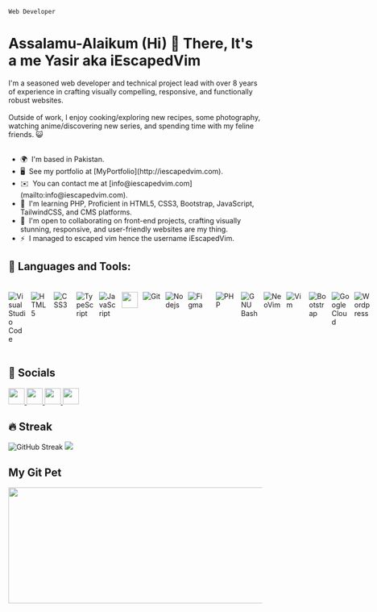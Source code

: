 <!DOCTYPE html>
<html lang="en">
<body>
<code>Web Developer</code>
<h1>Assalamu-Alaikum (Hi) 👋 There, It's a me Yasir aka iEscapedVim</h1>
I'm a seasoned web developer and technical project lead with over 8 years of experience in crafting visually compelling, responsive, and functionally robust websites. 
<br /><br />
Outside of work, I enjoy cooking/exploring new recipes, some photography, watching anime/discovering new series, and spending time with my feline friends. 😺
<br /><br />

<ul>
     <li>🌍  I'm based in Pakistan.</li>
     <li>🖥️  See my portfolio at [MyPortfolio](http://iescapedvim.com).</li>
     <li>✉️  You can contact me at [info@iescapedvim.com](mailto:info@iescapedvim.com).</li>
     <li>🧠  I'm learning PHP, Proficient in HTML5, CSS3, Bootstrap, JavaScript, TailwindCSS, and CMS platforms.</li>
     <li>🤝  I'm open to collaborating on front-end projects, crafting visually stunning, responsive, and user-friendly websites are my thing.</li>
     <li>⚡  I managed to escaped vim hence the username iEscapedVim.</li>
</ul>

## 💼 Languages and Tools:

<div style="display: grid; grid-auto-columns: auto; grid-auto-rows: auto; grid-auto-flow: column; padding-top: 20px; grid-gap: 10px;">
        <img alt="Visual Studio Code" width="35px" src="https://cdn.jsdelivr.net/gh/devicons/devicon/icons/vscode/vscode-original.svg" />
        <img alt="HTML5"  width="35px"  src="https://cdn.jsdelivr.net/gh/devicons/devicon/icons/html5/html5-original.svg" />
        <img alt="CSS3" width="35px"  src="https://cdn.jsdelivr.net/gh/devicons/devicon/icons/css3/css3-original.svg" />
        <img alt="TypeScript" width="35px" src="https://raw.githubusercontent.com/danielcranney/readme-generator/main/public/icons/skills/typescript-colored.svg" />
        <img alt="JavaScript"  width="35px"  src="https://cdn.jsdelivr.net/gh/devicons/devicon/icons/javascript/javascript-original.svg" />
        <picture>
          <source media="(prefers-color-scheme: dark)" srcset="https://raw.githubusercontent.com/danielcranney/readme-generator/main/public/icons/socials/github-dark.svg" /> 
          <source media="(prefers-color-scheme: light)" srcset="https://raw.githubusercontent.com/danielcranney/readme-generator/main/public/icons/socials/github.svg" /> 
          <img src="https://raw.githubusercontent.com/danielcranney/readme-generator/main/public/icons/socials/github.svg" width="32" height="32" />
        </picture> 
        <img alt="Git" width="35px" src="https://cdn.jsdelivr.net/gh/devicons/devicon/icons/git/git-original.svg" />
        <img alt="Nodejs"  width="35px"  src="https://cdn.jsdelivr.net/gh/devicons/devicon/icons/nodejs/nodejs-original.svg" />
        <img alt="Figma"  width="35px"  src="https://cdn.jsdelivr.net/gh/devicons/devicon/icons/figma/figma-original.svg" />
        <img alt="Tailwind"  width="40px"  src="https://raw.githubusercontent.com/devicons/devicon/v2.16.0/icons/tailwindcss/tailwindcss-original.svg" />
        <img alt="PHP" width="40px" src="https://raw.githubusercontent.com/danielcranney/readme-generator/main/public/icons/skills/php-colored.svg" />
        <img alt="GNU Bash" width="35px" src="https://raw.githubusercontent.com/danielcranney/readme-generator/main/public/icons/skills/gnubash.svg"  />
        <img alt="NeoVim" width="35px" src="https://raw.githubusercontent.com/danielcranney/readme-generator/main/public/icons/skills/neovim.svg"  />
        <img alt="Vim" width="35px" src="https://raw.githubusercontent.com/danielcranney/readme-generator/main/public/icons/skills/vim.svg"  />
        <img alt="Bootstrap" width="35px" src="https://raw.githubusercontent.com/danielcranney/readme-generator/main/public/icons/skills/bootstrap-colored.svg"  />
        <img alt="Google Cloud" width="35px" src="https://raw.githubusercontent.com/danielcranney/readme-generator/main/public/icons/skills/googlecloud-colored.svg"  />
        <img alt="Wordpress" width="35px" src="https://raw.githubusercontent.com/danielcranney/readme-generator/main/public/icons/skills/wordpress-colored.svg"  />
        <img alt="Squarespace" width="35px" src="https://raw.githubusercontent.com/danielcranney/readme-generator/main/public/icons/skills/squarespace.svg" />
        <img alt="Wix" width="35px" src="https://raw.githubusercontent.com/danielcranney/readme-generator/main/public/icons/skills/wix-colored.svg"  />
        <img alt="Amazon Web Services" width="35px" src="https://raw.githubusercontent.com/danielcranney/readme-generator/main/public/icons/skills/aws-colored.svg"  />
        <img alt="Docker" width="35px" src="https://raw.githubusercontent.com/danielcranney/readme-generator/main/public/icons/skills/docker-colored.svg"  />
        <img alt="Linux" width="35px" src="https://raw.githubusercontent.com/danielcranney/readme-generator/main/public/icons/skills/linux-colored.svg"  />
</div>

<br/>

## 🤝 Socials             
                  
<p align="left">
<a href="https://discord.com/users/iEscapedVim" target="_blank" rel="noreferrer">
  <picture> 
    <source media="(prefers-color-scheme: dark)" srcset="https://raw.githubusercontent.com/danielcranney/readme-generator/main/public/icons/socials/discord-dark.svg" /> 
    <source media="(prefers-color-scheme: light)" srcset="https://raw.githubusercontent.com/danielcranney/readme-generator/main/public/icons/socials/discord.svg" />
    <img src="https://raw.githubusercontent.com/danielcranney/readme-generator/main/public/icons/socials/discord.svg" width="32" height="32" />
  </picture>
</a>
<a href="https://www.github.com/iEscapedVim" target="_blank" rel="noreferrer">
  <picture>
    <source media="(prefers-color-scheme: dark)" srcset="https://raw.githubusercontent.com/danielcranney/readme-generator/main/public/icons/socials/github-dark.svg" /> 
    <source media="(prefers-color-scheme: light)" srcset="https://raw.githubusercontent.com/danielcranney/readme-generator/main/public/icons/socials/github.svg" /> 
    <img src="https://raw.githubusercontent.com/danielcranney/readme-generator/main/public/icons/socials/github.svg" width="32" height="32" />
  </picture> 
</a>
<a href="https://www.linkedin.com/in/iEscapedVim" target="_blank" rel="noreferrer">
<picture> <source media="(prefers-color-scheme: dark)" srcset="https://raw.githubusercontent.com/danielcranney/readme-generator/main/public/icons/socials/linkedin-dark.svg" /> <source media="(prefers-color-scheme: light)" srcset="https://raw.githubusercontent.com/danielcranney/readme-generator/main/public/icons/socials/linkedin.svg" /> <img src="https://raw.githubusercontent.com/danielcranney/readme-generator/main/public/icons/socials/linkedin.svg" width="32" height="32" />
</picture> </a>
<a href="https://www.x.com/iEscapedVim" target="_blank" rel="noreferrer"> <picture> <source media="(prefers-color-scheme: dark)" srcset="https://raw.githubusercontent.com/danielcranney/readme-generator/main/public/icons/socials/twitter-dark.svg" /> <source media="(prefers-color-scheme: light)" srcset="https://raw.githubusercontent.com/danielcranney/readme-generator/main/public/icons/socials/twitter.svg" /> <img src="https://raw.githubusercontent.com/danielcranney/readme-generator/main/public/icons/socials/twitter.svg" width="32" height="32" /> </picture>
</a></p>

## 🔥 Streak

<picture>
    <img src="https://streak-stats.demolab.com?user=iEscapedVim&theme=catppuccin-mocha&date_format=j%20M%5B%20Y%5D" alt="GitHub Streak" />
</picture>
<picture>
    <img src="https://github-readme-stats.vercel.app/api/top-langs/?username=iEscapedVim&layout=compact&show_icons=true&theme=catppuccin_mocha" />
</picture>
<br />

## My Git Pet

<a href="https://github.com/devxb/gitanimals">
  <img
    src="https://render.gitanimals.org/lines/iEscapedVim"
    width="620"
    height="230"
  />
</a>
</body>
</html>
